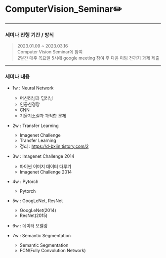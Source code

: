 # ComputerVision_Seminar✏️
--------------------------
### 세미나 진행 기간 / 방식
> 2023.01.09 ~ 2023.03.16   
> Computer Vision Seminar에 참여   
> 2달간 매주 목요일 5시에 google meeting 참여 후 다음 미팅 전까지 과제 제출

--------------------------
### 세미나 내용
+ 1w : Neural Network
  + 머신러닝과 딥러닝
  + 인공신경망
  + CNN
  + 기울기소실과 과적합 문제
  
+ 2w : Transfer Learning
  + Imagenet Challenge
  + Transfer Learning
  + 정리 : https://d-bxiin.tistory.com/2

+ 3w : Imagenet Challenge 2014
  + 파이썬 이미지 데이터 다루기
  + Imagenet Challenge 2014
  
+ 4w : Pytorch
  + Pytorch

+ 5w : GoogLeNet, ResNet
  + GoogLeNet(2014)
  + ResNet(2015)

+ 6w : 데이터 모델링

+ 7w : Semantic Segmentation
  + Semantic Segmentation
  + FCN(Fully Convolution Network)
